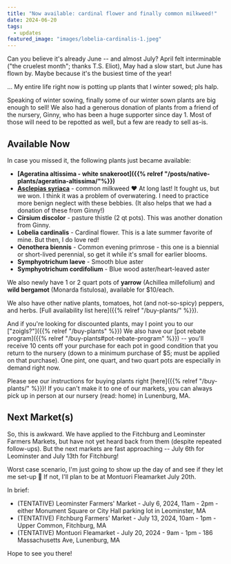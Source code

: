 ```yaml
---
title: "Now available: cardinal flower and finally common milkweed!"
date: 2024-06-20
tags:
  - updates
featured_image: "images/lobelia-cardinalis-1.jpeg"
---
```


Can you believe it's already June -- and almost July? April felt interminable ("the cruelest month"; thanks T.S. Eliot), May had a slow start, but June has flown by. Maybe because it's the busiest time of the year! 

... My entire life right now is potting up plants that I winter sowed; pls halp.

Speaking of winter sowing, finally some of our winter sown plants are big enough to sell! We also had a generous donation of plants from a friend of the nursery, Ginny, who has been a huge supporter since day 1. Most of those will need to be repotted as well, but a few are ready to sell as-is.

## Available Now

In case you missed it, the following plants just became available:

- **[Ageratina altissima - white snakeroot]({{% relref "/posts/native-plants/ageratina-altissima/"%}})**
- **[Asclepias syriaca](/info-sheets/asclepias-syriaca/)** - common milkweed ❤️ At long last! It fought us, but we won. I think it was a problem of overwatering. I need to practice more benign neglect with these bebbies. (It also helps that we had a donation of these from Ginny!)
- **Cirsium discolor** - pasture thistle (2 qt pots). This was another donation from Ginny. 
- **Lobelia cardinalis** - Cardinal flower. This is a late summer favorite of mine. But then, I do love red!
- **Oenothera biennis** - Common evening primrose - this one is a biennial or short-lived perennial, so get it while it's small for earlier blooms.
- **Symphyotrichum laeve** - Smooth blue aster
- **Symphyotrichum cordifolium** - Blue wood aster/heart-leaved aster

We also newly have 1 or 2 quart pots of **yarrow** (Achillea millefolium) and **wild bergamot** (Monarda fistulosa), available for $10/each. 

We also have other native plants, tomatoes, hot (and not-so-spicy) peppers, and herbs. [Full availability list here]({{% relref "/buy-plants/" %}}).

And if you're looking for discounted plants, may I point you to our  ["zoigls?"]({{% relref "/buy-plants" %}}) We also have our [pot rebate program]({{% relref "/buy-plants#pot-rebate-program" %}}) -- you'll receive 10 cents off your purchase for each pot in good condition that you return to the nursery (down to a minimum purchase of $5; must be applied on that purchase). One pint, one quart, and two quart pots are especially in demand right now. 

Please see our instructions for buying plants right [here]({{% relref "/buy-plants/" %}})! If you can't make it to one of our markets, you can always pick up in person at our nursery (read: home) in Lunenburg, MA.

## Next Market(s)

So, this is awkward. We have applied to the Fitchburg and Leominster Farmers Markets, but have not yet heard back from them (despite repeated follow-ups). But the next markets are fast approaching -- July 6th for Leominster and July 13th for Fitchburg!

Worst case scenario, I'm just going to show up the day of and see if they let me set-up 🤣 If not, I'll plan to be at Montuori Fleamarket July 20th.

In brief:

- (TENTATIVE) Leominster Farmers' Market - July 6, 2024, 11am - 2pm - either Monument Square or City Hall parking lot in Leominster, MA
- (TENTATIVE) Fitchburg Farmers' Market - July 13, 2024, 10am - 1pm - Upper Common, Fitchburg, MA
- (TENTATIVE) Montuori Fleamarket - July 20, 2024 - 9am - 1pm - 186 Massachusetts Ave, Lunenburg, MA

Hope to see you there!






